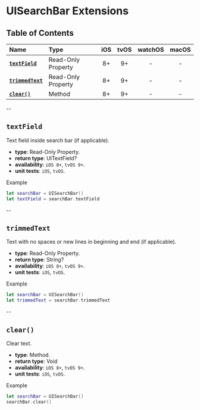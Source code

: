 # UISearchBar Extensions

## Table of Contents

| Name | Type | iOS | tvOS | watchOS | macOS |
|:--- | :--- | :---: | :---: | :---: | :---: |
| [**`textField`**](#textfield) | Read-Only Property | 8+ | 9+ | - | - |
| [**`trimmedText`**](#trimmedtext) | Read-Only Property | 8+ | 9+ | - | - |
| [**`clear()`**](#clear) | Method | 8+ | 9+ | - | - |


--


## `textField`
Text field inside search bar (if applicable).

- **type**: Read-Only Property.
- **return type**: UITextField?
- **availability**: `iOS 8+`, `tvOS 9+`.
- **unit tests**: `iOS`, `tvOS`.

Example

```swift
let searchBar = UISearchBar()
let textField = searchBar.textField
```

--

## `trimmedText`
Text with no spaces or new lines in beginning and end (if applicable).

- **type**: Read-Only Property.
- **return type**: String?
- **availability**: `iOS 8+`, `tvOS 9+`.
- **unit tests**: `iOS`, `tvOS`.

Example

```swift
let searchBar = UISearchBar()
let trimmedText = searchBar.trimmedText
```

--

## `clear()`
Clear text.

- **type**: Method.
- **return type**: Void
- **availability**: `iOS 8+`, `tvOS 9+`.
- **unit tests**: `iOS`, `tvOS`.

Example

```swift
let searchBar = UISearchBar()
searchBar.clear()
```
